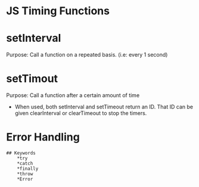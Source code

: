 # JS Timing Functions

# setInterval

Purpose: Call a function on a repeated basis. (i.e: every 1 second)

# setTimout

Purpose: Call a function after a certain amount of time

- When used, both setInterval and setTimeout return an ID. That ID can be given clearInterval or clearTimeout to stop the timers.

# Error Handling

    ## Keywords
        *try
        *catch
        *finally
        *throw
        *Error
